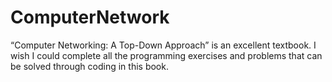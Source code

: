 # ComputerNetwork

“Computer Networking: A Top-Down Approach” is an excellent textbook. I wish I could complete all the programming exercises and problems that can be solved through coding in this book.